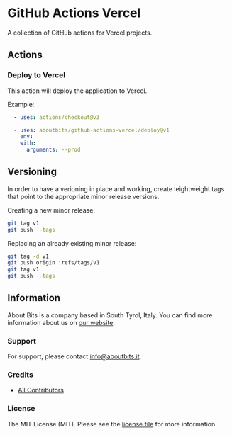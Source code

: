 # GitHub Actions Vercel

A collection of GitHub actions for Vercel projects.

## Actions

### Deploy to Vercel

This action will deploy the application to Vercel.

Example:

```yaml
  - uses: actions/checkout@v3

  - uses: aboutbits/github-actions-vercel/deploy@v1
    env:
    with:
      arguments: --prod
```

## Versioning

In order to have a verioning in place and working, create leightweight tags that point to the appropriate minor release versions.

Creating a new minor release:

```bash
git tag v1
git push --tags
```

Replacing an already existing minor release:

```bash
git tag -d v1
git push origin :refs/tags/v1
git tag v1
git push --tags
```

## Information

About Bits is a company based in South Tyrol, Italy. You can find more information about us on [our website](https://aboutbits.it).

### Support

For support, please contact [info@aboutbits.it](mailto:info@aboutbits.it).

### Credits

- [All Contributors](../../contributors)

### License

The MIT License (MIT). Please see the [license file](license.md) for more information.

